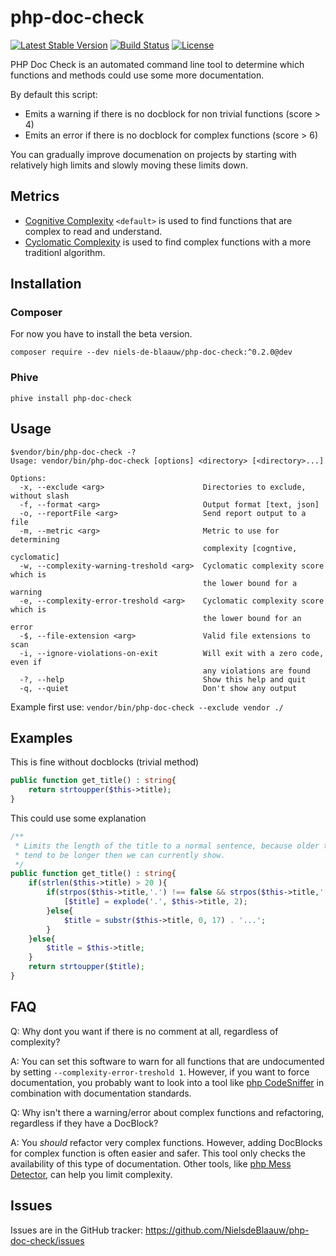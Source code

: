 # php-doc-check

[![Latest Stable Version](https://poser.pugx.org/niels-de-blaauw/php-doc-check/v/stable)](https://packagist.org/packages/niels-de-blaauw/php-doc-check)
[![Build Status](https://travis-ci.org/NielsdeBlaauw/php-doc-check.svg?branch=master)](https://travis-ci.org/NielsdeBlaauw/php-doc-check)
[![License](https://poser.pugx.org/niels-de-blaauw/php-doc-check/license)](https://packagist.org/packages/niels-de-blaauw/php-doc-check)

PHP Doc Check is an automated command line tool to determine which functions and
methods could use some more documentation. 

By default this script:

- Emits a warning if there is no docblock for non trivial functions (score > 4)
- Emits an error if there is no docblock for complex functions (score > 6)

You can gradually improve documenation on projects by starting with relatively
high limits and slowly moving these limits down.

## Metrics

- [Cognitive Complexity](https://www.sonarsource.com/docs/CognitiveComplexity.pdf) `<default>` is 
used to find functions that are complex to read and understand.
- [Cyclomatic Complexity](https://en.wikipedia.org/wiki/Cyclomatic_complexity) is 
used to find complex functions with a more traditionl algorithm.


## Installation

### Composer

For now you have to install the beta version.

`composer require --dev niels-de-blaauw/php-doc-check:^0.2.0@dev`

### Phive

`phive install php-doc-check`

## Usage

```
$vendor/bin/php-doc-check -?
Usage: vendor/bin/php-doc-check [options] <directory> [<directory>...]

Options:
  -x, --exclude <arg>                      Directories to exclude, without slash
  -f, --format <arg>                       Output format [text, json]
  -o, --reportFile <arg>                   Send report output to a file
  -m, --metric <arg>                       Metric to use for determining
                                           complexity [cogntive, cyclomatic]
  -w, --complexity-warning-treshold <arg>  Cyclomatic complexity score which is
                                           the lower bound for a warning
  -e, --complexity-error-treshold <arg>    Cyclomatic complexity score which is
                                           the lower bound for an error
  -$, --file-extension <arg>               Valid file extensions to scan
  -i, --ignore-violations-on-exit          Will exit with a zero code, even if
                                           any violations are found
  -?, --help                               Show this help and quit
  -q, --quiet                              Don't show any output
```

Example first use: `vendor/bin/php-doc-check --exclude vendor ./`

## Examples

This is fine without docblocks (trivial method)

```php
public function get_title() : string{
    return strtoupper($this->title);
}
```

This could use some explanation

```php
/**
 * Limits the length of the title to a normal sentence, because older titles
 * tend to be longer then we can currently show.
 */
public function get_title() : string{
    if(strlen($this->title) > 20 ){
        if(strpos($this->title,'.') !== false && strpos($this->title,'.') < 20){
            [$title] = explode('.', $this->title, 2);
        }else{
            $title = substr($this->title, 0, 17) . '...';
        }
    }else{
        $title = $this->title;
    }
    return strtoupper($title);
}
```

## FAQ

Q: Why dont you want if there is no comment at all, regardless of complexity?

A: You can set this software to warn for all functions that are undocumented by
setting `--complexity-error-treshold 1`. However, if you want to force
documentation, you probably want to look into a tool like [php CodeSniffer](https://github.com/squizlabs/PHP_CodeSniffer)
in combination with documentation standards.

Q: Why isn't there a warning/error about complex functions and refactoring, 
regardless if they have a DocBlock?

A: You *should* refactor very complex functions. However, adding DocBlocks
for complex function is often easier and safer. This tool only checks the 
availability of this type of documentation. Other tools, like [php Mess Detector](https://github.com/phpmd/phpmd), 
can help you limit complexity.

## Issues

Issues are in the GitHub tracker: https://github.com/NielsdeBlaauw/php-doc-check/issues
